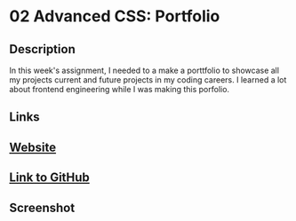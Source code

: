 # 02 Advanced CSS: Portfolio

## Description
In this week's assignment, I needed to a make a porttfolio to showcase all my projects current and future projects in my coding careers. I learned a lot about frontend engineering while I was making this porfolio.

## Links
## [Website](https://kagebright.github.io/BrightPortfolio/)
## [Link to GitHub](https://github.com/kagebright/BrightPortfolio)

## Screenshot
